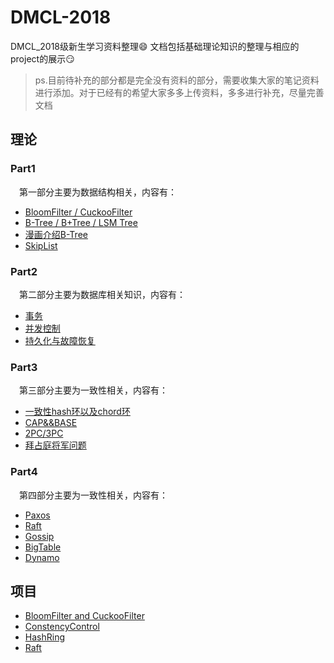 # DMCL-2018
DMCL_2018级新生学习资料整理:smile:
文档包括基础理论知识的整理与相应的project的展示:smirk:
> ps.目前待补充的部分都是完全没有资料的部分，需要收集大家的笔记资料进行添加。对于已经有的希望大家多多上传资料，多多进行补充，尽量完善文档
## 理论
### Part1
&emsp;第一部分主要为数据结构相关，内容有：
- [BloomFilter / CuckooFilter](https://github.com/dmclNewbee302/DMCL-2018/blob/master/Theory/Part1_DataStructure/Bloom%20Filter%20%E4%B8%8E%20Cuckoo%20Filter%E6%A6%82%E5%BF%B5%E4%B8%8E%E6%AF%94%E8%BE%83.md)
- [B-Tree / B+Tree / LSM Tree](https://github.com/dmclNewbee302/DMCL-2018/blob/master/Theory/Part1_DataStructure/B%20Tree%20B%2B%20Tree%20%E4%B8%8E%20LSM%20Tree%E7%AE%80%E4%BB%8B%E4%B8%8E%E6%AF%94%E8%BE%83.md)
- [漫画介绍B-Tree](https://github.com/dmclNewbee302/DMCL-2018/blob/master/Theory/Part1_DataStructure/%E6%BC%AB%E7%94%BB%E7%AE%97%E6%B3%95%EF%BC%9A%E4%BB%80%E4%B9%88%E6%98%AF%20B%20%E6%A0%91.md)
- [SkipList](https://github.com/dmclNewbee302/DMCL-2018/blob/master/Theory/Part1_DataStructure/%E8%B7%B3%E8%A1%A8.md)

### Part2
&emsp;第二部分主要为数据库相关知识，内容有：
- [事务](https://github.com/dmclNewbee302/DMCL-2018/blob/master/Theory/Part2_DB_Transaction/%E4%BA%8B%E5%8A%A1.md)
- [并发控制](https://github.com/dmclNewbee302/DMCL-2018/blob/master/Theory/Part2_DB_Transaction/%E5%B9%B6%E5%8F%91%E6%8E%A7%E5%88%B6.md) 
- [持久化与故障恢复](https://github.com/dmclNewbee302/DMCL-2018/blob/master/Theory/Part2_DB_Transaction/%E6%8C%81%E4%B9%85%E5%8C%96%E4%B8%8E%E6%95%85%E9%9A%9C%E6%81%A2%E5%A4%8D.md)


### Part3
&emsp;第三部分主要为一致性相关，内容有：
- [一致性hash环以及chord环](https://github.com/dmclNewbee302/DMCL-2018/blob/master/Theory/Part3_Consistency/%E4%B8%80%E8%87%B4%E6%80%A7%E5%93%88%E5%B8%8C%E5%92%8Cchord%E7%8E%AF.md)
- [CAP&&BASE](https://github.com/dmclNewbee302/DMCL-2018/blob/master/Theory/Part3_Consistency/CAP%E5%AE%9A%E7%90%86.md)
- [2PC/3PC](https://github.com/dmclNewbee302/DMCL-2018/blob/master/Theory/Part3_Consistency/2PC_3PC.md)
- [拜占庭将军问题](./Theory/Part3_Consistency/拜占庭将军问题.md)

### Part4
&emsp;第四部分主要为一致性相关，内容有：
- [Paxos](https://github.com/dmclNewbee302/DMCL-2018/blob/master/Theory/Part4_DistributedConsensus/paxos%E8%BF%87%E7%A8%8B%E6%8E%A8%E5%AF%BC.md)
- [Raft](https://github.com/dmclNewbee302/DMCL-2018/blob/master/Theory/Part4_DistributedConsensus/raft-zh_cn.md) 
- [Gossip](https://github.com/dmclNewbee302/DMCL-2018/blob/master/Theory/Part4_DistributedConsensus/gossip.md)
- [BigTable](./Theory/Part4_DistributedConsensus/Bigtable.md)
- [Dynamo](./Theory/Part4_DistributedConsensus/DynamoDB.md)

## 项目
- [BloomFilter and CuckooFilter](./Project/BloomFilter_CuckooFilter)
- [ConstencyControl](./Project/ConcurrencyControl)
- [HashRing](https://github.com/Mclarenyang/ConsistentHash)
- [Raft](./Project/Raft)
